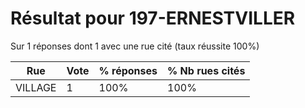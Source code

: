 # Résultat pour 197-ERNESTVILLER

Sur 1 réponses dont 1 avec une rue cité (taux réussite 100%)

| Rue | Vote | % réponses | % Nb rues cités|
|-----|------|------------|----------------|
| VILLAGE | 1 | 100% | 100%|
